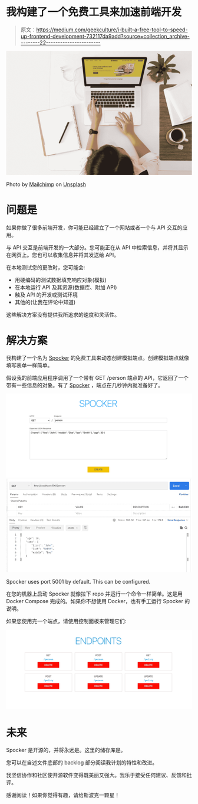 # 我构建了一个免费工具来加速前端开发

> 原文：<https://medium.com/geekculture/i-built-a-free-tool-to-speed-up-frontend-development-732117da9add?source=collection_archive---------22----------------------->

![](img/eeaafea85ac762db929516b7eaa11362.png)

Photo by [Mailchimp](https://unsplash.com/@mailchimp?utm_source=medium&utm_medium=referral) on [Unsplash](https://unsplash.com?utm_source=medium&utm_medium=referral)

# 问题是

如果你做了很多前端开发，你可能已经建立了一个网站或者一个与 API 交互的应用。

与 API 交互是前端开发的一大部分。您可能正在从 API 中检索信息，并将其显示在网页上。您也可以收集信息并将其发送给 API。

在本地测试您的更改时，您可能会:

*   用硬编码的测试数据填充响应对象(模拟)
*   在本地运行 API 及其资源(数据库、附加 API)
*   触及 API 的开发或测试环境
*   其他的(让我在评论中知道)

这些解决方案没有提供我所追求的速度和灵活性。

# 解决方案

我构建了一个名为 [Spocker](https://github.com/michaeldfaber/spocker) 的免费工具来动态创建模拟端点。创建模拟端点就像填写表单一样简单。

假设我的前端应用程序调用了一个带有 GET /person 端点的 API，它返回了一个带有一些信息的对象。有了 [Spocker](https://github.com/michaeldfaber/spocker) ，端点在几秒钟内就准备好了。

![](img/d931136339be3a03aa5d24f0cdb404e7.png)![](img/96555e22dc5eaeecddaaf15489ee66a2.png)

Spocker uses port 5001 by default. This can be configured.

在您的机器上启动 Spocker 就像拉下 repo 并运行一个命令一样简单。这是用 Docker Compose 完成的。如果你不想使用 Docker，也有手工运行 Spocker 的说明。

如果您使用完一个端点，请使用控制面板来管理它们:

![](img/a51656e62333287beb5fa50c7d03fa32.png)

# 未来

Spocker 是开源的，并将永远是。这里的储存库是。

您可以在自述文件底部的 backlog 部分阅读我计划的特性和改进。

我坚信协作和社区使开源软件变得既美丽又强大。我乐于接受任何建议、反馈和批评。

感谢阅读！如果你觉得有趣，请给斯波克一颗星！